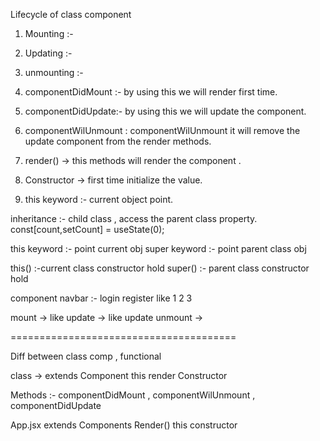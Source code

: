 Lifecycle of class component

1. Mounting :- 
2. Updating :- 
3. unmounting :-


1. componentDidMount :-  by using this we will render first time.
2. componentDidUpdate:- by using this we will update the component.
3. componentWilUnmount : componentWilUnmount it will remove the update component from the render methods.
4. render() -> this methods will render the component .
5. Constructor -> first time initialize the value.
6. this keyword :- current object point.

inheritance :- child class , access the parent class property.
const[count,setCount] = useState(0);

this keyword :- point current obj
super keyword :- point parent class obj


this() :-current class  constructor  hold
super() :- parent class constructor hold 


component navbar :- login register  like 1 2 3




mount  -> like
update  -> like update 
unmount  -> 



=======================================

Diff between class comp , functional 

class -> extends Component
        this
        render
        Constructor 


Methods :- componentDidMount , componentWilUnmount , componentDidUpdate


App.jsx extends Components 
Render()
this
constructor 
